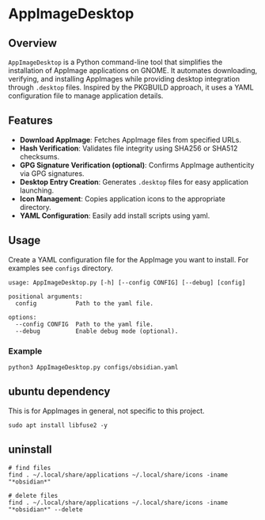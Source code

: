 # AppImageDesktop

## Overview

`AppImageDesktop` is a Python command-line tool that simplifies the installation of AppImage applications on GNOME. It automates downloading, verifying, and installing AppImages while providing desktop integration through `.desktop` files. Inspired by the PKGBUILD approach, it uses a YAML configuration file to manage application details.

## Features

- **Download AppImage**: Fetches AppImage files from specified URLs.
- **Hash Verification**: Validates file integrity using SHA256 or SHA512 checksums.
- **GPG Signature Verification (optional)**: Confirms AppImage authenticity via GPG signatures.
- **Desktop Entry Creation**: Generates `.desktop` files for easy application launching.
- **Icon Management**: Copies application icons to the appropriate directory.
- **YAML Configuration**: Easily add install scripts using yaml.

## Usage

Create a YAML configuration file for the AppImage you want to install. For examples see `configs` directory.

```
usage: AppImageDesktop.py [-h] [--config CONFIG] [--debug] [config]

positional arguments:
  config           Path to the yaml file.

options:
  --config CONFIG  Path to the yaml file.
  --debug          Enable debug mode (optional).
```

### Example

```
python3 AppImageDesktop.py configs/obsidian.yaml
```


## ubuntu dependency
This is for AppImages in general, not specific to this project.

```
sudo apt install libfuse2 -y
 ```

## uninstall

```
# find files
find . ~/.local/share/applications ~/.local/share/icons -iname "*obsidian*"

# delete files
find . ~/.local/share/applications ~/.local/share/icons -iname "*obsidian*" --delete
```